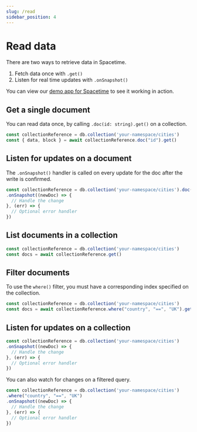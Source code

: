```yaml
---
slug: /read
sidebar_position: 4
---
```


# Read data

There are two ways to retrieve data in Spacetime. 

1. Fetch data once with `.get()`
2. Listen for real time updates with `.onSnapshot()`

You can view our [demo app for Spacetime](https://social.testnet.spacetime.xyz) to see it working in action.


## Get a single document

You can read data once, by calling `.doc(id: string).get()` on a collection.

```ts
const collectionReference = db.collection('your-namespace/cities')
const { data, block } = await collectionReference.doc("id").get()
```


## Listen for updates on a document

The `.onSnapshot()` handler is called on every update for the doc after the write is confirmed.

```ts
const collectionReference = db.collection('your-namespace/cities').doc("id")
.onSnapshot((newDoc) => {
  // Handle the change
}, (err) => { 
  // Optional error handler
})
```

## List documents in a collection

```ts
const collectionReference = db.collection('your-namespace/cities')
const docs = await collectionReference.get()
```

## Filter documents

To use the `where()` filter, you must have a corresponding index specified on the collection.

```ts
const collectionReference = db.collection('your-namespace/cities')
const docs = await collectionReference.where("country", "==", "UK").get()
```


## Listen for updates on a collection

```ts
const collectionReference = db.collection('your-namespace/cities')
.onSnapshot((newDoc) => {
  // Handle the change
}, (err) => { 
  // Optional error handler
})
```

You can also watch for changes on a filtered query.

```ts
const collectionReference = db.collection('your-namespace/cities')
.where("country", "==", "UK")
.onSnapshot((newDoc) => {
  // Handle the change
}, (err) => { 
  // Optional error handler
})
```